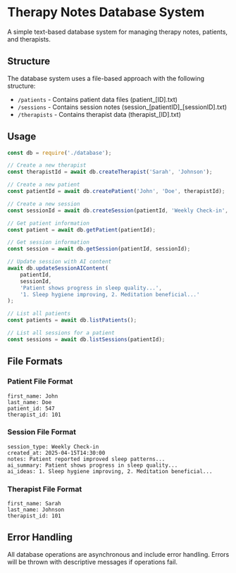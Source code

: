 # Therapy Notes Database System

A simple text-based database system for managing therapy notes, patients, and therapists.

## Structure

The database system uses a file-based approach with the following structure:

- `/patients` - Contains patient data files (patient_[ID].txt)
- `/sessions` - Contains session notes (session_[patientID]_[sessionID].txt)
- `/therapists` - Contains therapist data (therapist_[ID].txt)

## Usage

```javascript
const db = require('./database');

// Create a new therapist
const therapistId = await db.createTherapist('Sarah', 'Johnson');

// Create a new patient
const patientId = await db.createPatient('John', 'Doe', therapistId);

// Create a new session
const sessionId = await db.createSession(patientId, 'Weekly Check-in', 'Patient reported improved sleep patterns...');

// Get patient information
const patient = await db.getPatient(patientId);

// Get session information
const session = await db.getSession(patientId, sessionId);

// Update session with AI content
await db.updateSessionAIContent(
    patientId, 
    sessionId,
    'Patient shows progress in sleep quality...',
    '1. Sleep hygiene improving, 2. Meditation beneficial...'
);

// List all patients
const patients = await db.listPatients();

// List all sessions for a patient
const sessions = await db.listSessions(patientId);
```

## File Formats

### Patient File Format
```
first_name: John
last_name: Doe
patient_id: 547
therapist_id: 101
```

### Session File Format
```
session_type: Weekly Check-in
created_at: 2025-04-15T14:30:00
notes: Patient reported improved sleep patterns...
ai_summary: Patient shows progress in sleep quality...
ai_ideas: 1. Sleep hygiene improving, 2. Meditation beneficial...
```

### Therapist File Format
```
first_name: Sarah
last_name: Johnson
therapist_id: 101
```

## Error Handling

All database operations are asynchronous and include error handling. Errors will be thrown with descriptive messages if operations fail. 